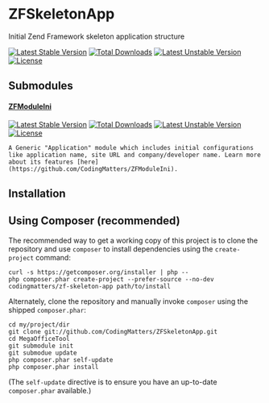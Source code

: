 ZFSkeletonApp
=============

Initial Zend Framework skeleton application structure

[![Latest Stable Version](https://poser.pugx.org/codingmatters/zf-skeleton-app/v/stable.svg)](https://packagist.org/packages/codingmatters/zf-skeleton-app) [![Total Downloads](https://poser.pugx.org/codingmatters/zf-skeleton-app/downloads.svg)](https://packagist.org/packages/codingmatters/zf-skeleton-app) [![Latest Unstable Version](https://poser.pugx.org/codingmatters/zf-skeleton-app/v/unstable.svg)](https://packagist.org/packages/codingmatters/zf-skeleton-app) [![License](https://poser.pugx.org/codingmatters/zf-skeleton-app/license.svg)](https://packagist.org/packages/codingmatters/zf-skeleton-app)

Submodules
----------

#### [ZFModuleIni](https://github.com/CodingMatters/ZFModuleIni) ####
[![Latest Stable Version](https://poser.pugx.org/codingmatters/zf-module-ini/v/stable.svg)](https://packagist.org/packages/codingmatters/zf-module-ini) [![Total Downloads](https://poser.pugx.org/codingmatters/zf-module-ini/downloads.svg)](https://packagist.org/packages/codingmatters/zf-module-ini) [![Latest Unstable Version](https://poser.pugx.org/codingmatters/zf-module-ini/v/unstable.svg)](https://packagist.org/packages/codingmatters/zf-module-ini) [![License](https://poser.pugx.org/codingmatters/zf-module-ini/license.svg)](https://packagist.org/packages/codingmatters/zf-module-ini) 

    A Generic "Application" module which includes initial configurations like application name, site URL and company/developer name. Learn more about its features [here](https://github.com/CodingMatters/ZFModuleIni).

Installation
------------

Using Composer (recommended)
----------------------------
The recommended way to get a working copy of this project is to clone the repository
and use `composer` to install dependencies using the `create-project` command:

    curl -s https://getcomposer.org/installer | php --
    php composer.phar create-project --prefer-source --no-dev codingmatters/zf-skeleton-app path/to/install

Alternately, clone the repository and manually invoke `composer` using the shipped
`composer.phar`:

    cd my/project/dir
    git clone git://github.com/CodingMatters/ZFSkeletonApp.git
    cd MegaOfficeTool
    git submodule init
    git submodue update
    php composer.phar self-update
    php composer.phar install

(The `self-update` directive is to ensure you have an up-to-date `composer.phar`
available.)
